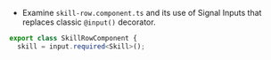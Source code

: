 - Examine `skill-row.component.ts` and its use of Signal Inputs that replaces classic `@input()` decorator.

```typescript
export class SkillRowComponent {
  skill = input.required<Skill>();
```